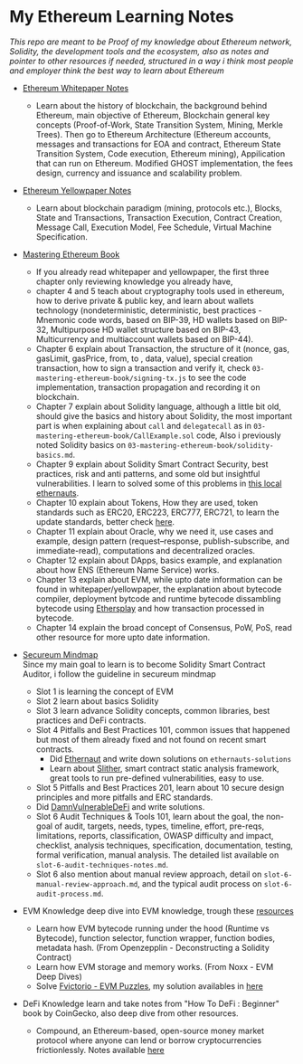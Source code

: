 # My Ethereum Learning Notes

_This repo are meant to be Proof of my knowledge about Ethereum network, Solidity, the development tools and the ecosystem, also as notes and pointer to other resources if needed, structured in a way i think most people and employer think the best way to learn about Ethereum_

- [Ethereum Whitepaper Notes](https://github.com/said017/ethereum-learning-notes/blob/main/01-ethereum-whitepaper-notes.md)
  - Learn about the history of blockchain, the background behind Ethereum, main objective of Ethereum, Blockchain general key concepts (Proof-of-Work, State Transition System, Mining, Merkle Trees). Then go to Ethereum Architecture (Ethereum accounts, messages and transactions for EOA and contract, Ethereum State Transition System, Code execution, Ethereum mining), Appilication that can run on Ethereum. Modified GHOST implementation, the fees design, currency and issuance and scalability problem.
- [Ethereum Yellowpaper Notes](https://github.com/said017/ethereum-learning-notes/blob/main/02-ethereum-yellowpaper-notes.md)

  - Learn about blockchain paradigm (mining, protocols etc.), Blocks, State and Transactions, Transaction Execution, Contract Creation, Message Call, Execution Model, Fee Schedule, Virtual Machine Specification.

- [Mastering Ethereum Book](https://github.com/ethereumbook/ethereumbook)

  - If you already read whitepaper and yellowpaper, the first three chapter only reviewing knowledge you already have,
  - chapter 4 and 5 teach about cryptography tools used in ethereum, how to derive private & public key, and learn about wallets technology (nondeterministic, deterministic, best practices - Mnemonic code words, based on BIP-39, HD wallets based on BIP-32, Multipurpose HD wallet structure based on BIP-43, Multicurrency and multiaccount wallets based on BIP-44).
  - Chapter 6 explain about Transaction, the structure of it (nonce, gas, gasLimit, gasPrice, from, to , data, value), special creation transaction, how to sign a transaction and verify it, check `03-mastering-ethereum-book/signing-tx.js` to see the code implementation, transaction propagation and recording it on blockchain.
  - Chapter 7 explain about Solidity language, although a little bit old, should give the basics and history about Solidity, the most important part is when explaining about `call` and `delegatecall` as in `03-mastering-ethereum-book/CallExample.sol` code, Also i previously noted Solidity basics on `03-mastering-ethereum-book/solidity-basics.md`.
  - Chapter 9 explain about Solidity Smart Contract Security, best practices, risk and anti patterns, and some old but insightful vulnerabilities. I learn to solved some of this problems in [this local ethernauts](https://github.com/said017/local-ethernauts).
  - Chapter 10 explain about Tokens, How they are used, token standards such as ERC20, ERC223, ERC777, ERC721, to learn the update standards, better check [here](https://ethereum.org/en/developers/docs/standards/tokens/#:~:text=Here%20are%20some%20of%20the,for%20artwork%20or%20a%20song).
  - Chapter 11 explain about Oracle, why we need it, use cases and example, design pattern (request–response, publish-subscribe, and immediate-read), computations and decentralized oracles.
  - Chapter 12 explain about DApps, basics example, and explanation about how ENS (Ethereum Name Service) works.
  - Chapter 13 explain about EVM, while upto date information can be found in whitepaper/yellowpaper, the explanation about bytecode compiler, deployment bytcode and runtime bytecode dissambling bytecode using [Ethersplay](https://github.com/crytic/ethersplay) and how transaction processed in bytecode.
  - Chapter 14 explain the broad concept of Consensus, PoW, PoS, read other resource for more upto date information.

- [Secureum Mindmap](https://github.com/x676f64/secureum-mind_map) \
  Since my main goal to learn is to become Solidity Smart Contract Auditor, i follow the guideline in secureum mindmap

  - Slot 1 is learning the concept of EVM
  - Slot 2 learn about basics Solidity
  - Slot 3 learn advance Solidity concepts, common libraries, best practices and DeFi contracts.
  - Slot 4 Pitfalls and Best Practices 101, common issues that happened but most of them already fixed and not found on recent smart contracts.
    - Did [Ethernaut](https://ethernaut.openzeppelin.com/) and write down solutions on `ethernauts-solutions`
    - Learn about [Slither](https://github.com/crytic/slither), smart contract static analysis framework, great tools to run pre-defined vulnerabilities, easy to use.
  - Slot 5 Pitfalls and Best Practices 201, learn about 10 secure design principles and more pitfalls and ERC standards.
  - Did [DamnVulnerableDeFi](https://github.com/said017/ethereum-learning-notes/tree/main/damn-vunerable-defi-solutions) and write solutions.
  - Slot 6 Audit Techniques & Tools 101, learn about the goal, the non-goal of audit, targets, needs, types, timeline, effort, pre-reqs, limitations, reports, classification, OWASP difficulty and impact, checklist, analysis techniques, specification, documentation, testing, formal verification, manual analysis. The detailed list available on `slot-6-audit-techniques-notes.md`.
  - Slot 6 also mention about manual review approach, detail on `slot-6-manual-review-approach.md`, and the typical audit process on `slot-6-audit-process.md`.

- EVM Knowledge
  deep dive into EVM knowledge, trough these [resources](https://noxx3xxon.notion.site/noxx3xxon/The-EVM-Handbook-bb38e175cc404111a391907c4975426d)

  - Learn how EVM bytecode running under the hood (Runtime vs Bytecode), function selector, function wrapper, function bodies, metadata hash. (From Openzepplin - Deconstructing a Solidity Contract)
  - Learn how EVM storage and memory works. (From Noxx - EVM Deep Dives)
  - Solve [Fvictorio - EVM Puzzles](https://github.com/fvictorio/evm-puzzles), my solution availables in [here](https://github.com/said017/ethereum-learning-notes/tree/main/evm-puzzles-solutions)

- DeFi Knowledge
  learn and take notes from "How To DeFi : Beginner" book by CoinGecko, also deep dive from other resources.
  - Compound, an Ethereum-based, open-source money market protocol where anyone can lend or borrow cryptocurrencies frictionlessly. Notes available [here](https://github.com/said017/ethereum-learning-notes/tree/main/defi-projects-deep-dive)
